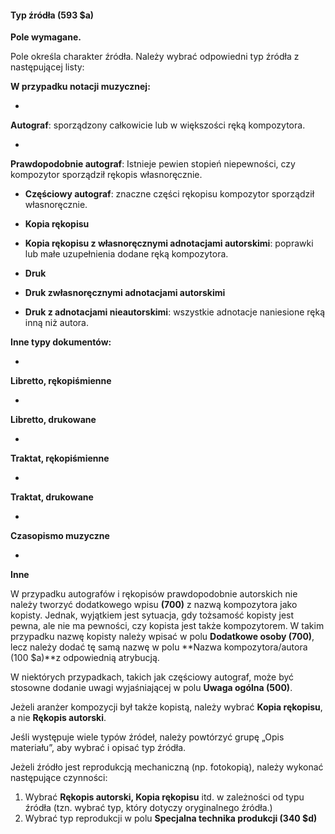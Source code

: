#### Typ źródła (593 $a)

**Pole wymagane.**

Pole określa charakter źródła. Należy wybrać odpowiedni typ źródła z następującej listy:

**W przypadku notacji muzycznej:**

-

**Autograf**: sporządzony całkowicie lub w większości ręką kompozytora.

-

**Prawdopodobnie autograf**: Istnieje pewien stopień niepewności, czy kompozytor sporządził rękopis własnoręcznie.

- **Częściowy autograf**: znaczne części rękopisu kompozytor sporządził własnoręcznie.  

- **Kopia rękopisu**

- **Kopia rękopisu z własnoręcznymi adnotacjami autorskimi**: poprawki lub małe uzupełnienia dodane ręką kompozytora.  

- **Druk**

- **Druk zwłasnoręcznymi adnotacjami autorskimi**

- **Druk z adnotacjami nieautorskimi**: wszystkie adnotacje naniesione ręką inną niż autora.

**Inne typy dokumentów:**

-

**Libretto, rękopiśmienne**

-

**Libretto, drukowane**

-

**Traktat, rękopiśmienne**

-

**Traktat, drukowane**

-

**Czasopismo muzyczne**

-

**Inne**

W przypadku autografów i rękopisów prawdopodobnie autorskich nie należy tworzyć dodatkowego wpisu **(700)** z nazwą kompozytora jako kopisty. Jednak, wyjątkiem jest sytuacja, gdy tożsamość kopisty jest pewna, ale nie ma pewności, czy kopista jest także kompozytorem. W takim przypadku nazwę kopisty należy wpisać w polu **Dodatkowe osoby (700)**, lecz należy dodać tę samą nazwę w polu **Nazwa kompozytora/autora (100 $a)**z odpowiednią atrybucją.

W niektórych przypadkach, takich jak częściowy autograf, może być stosowne dodanie uwagi wyjaśniającej w polu **Uwaga ogólna (500)**.

Jeżeli aranżer kompozycji był także kopistą, należy wybrać **Kopia rękopisu**, a nie **Rękopis autorski**.

Jeśli występuje wiele typów źródeł, należy powtórzyć grupę „Opis materiału”, aby wybrać i opisać typ źródła.

Jeżeli źródło jest reprodukcją mechaniczną (np. fotokopią), należy wykonać następujące czynności:

1. Wybrać **Rękopis autorski, Kopia rękopisu** itd. w zależności od typu źródła (tzn. wybrać typ, który dotyczy oryginalnego źródła.)
2. Wybrać typ reprodukcji w polu **Specjalna technika produkcji (340 $d)**

